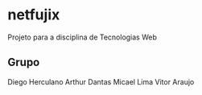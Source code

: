 # netfujix

Projeto para a disciplina de Tecnologias Web

## Grupo

Diego Herculano
Arthur Dantas
Micael Lima
Vitor Araujo
